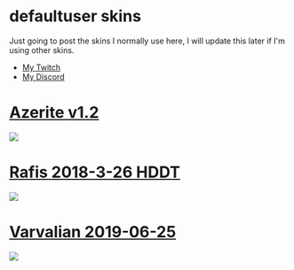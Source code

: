 # defaultuser skins

Just going to post the skins I normally use here, I will update this later if I'm using other skins.
- [My Twitch](https://www.twitch.tv/defaultuser__)
- [My Discord](https://discord.com/invite/quaRnCEZEd)

# [Azerite v1.2](https://skins.osuck.net/index.php?newsid=2)
![](https://skins.osuck.net/uploads/posts/2018-09/1537791350_c8kzhkg.jpg)

# [Rafis 2018-3-26 HDDT](https://drive.google.com/file/d/1aJh7apqZTrXvWkwNVhzBfIVcG821hxx2/view)
![](https://osuskins.net/screenshots/ekynLzX.jpg)

# [Varvalian 2019-06-25](https://osuskins.net/skin/vjUqKOh)
![](https://osuskins.net/screenshots/vjUqKOh.jpg)

